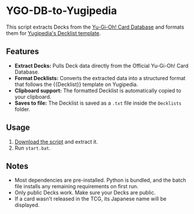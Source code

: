# YGO-DB-to-Yugipedia

This script extracts Decks from the [Yu-Gi-Oh! Card Database](https://www.db.yugioh-card.com/yugiohdb/) and formats them for [Yugipedia's Decklist template](https://yugipedia.com/wiki/Template:Decklist).

## Features

- **Extract Decks:** Pulls Deck data directly from the Official Yu-Gi-Oh! Card Database.
- **Format Decklists:** Converts the extracted data into a structured format that follows the {{Decklist}} template on Yugipedia.
- **Clipboard support:** The formatted Decklist is automatically copied to your clipboard.
- **Saves to file:** The Decklist is saved as a `.txt` file inside the `Decklists` folder.

## Usage

1. [Download the script](https://github.com/emanueljoab/YGO-DB-to-Yugipedia/archive/refs/heads/main.zip) and extract it.
2. Run `start.bat`.

## Notes

- Most dependencies are pre-installed. Python is bundled, and the batch file installs any remaining requirements on first run.
- Only public Decks work. Make sure your Decks are public.
- If a card wasn't released in the TCG, its Japanese name will be displayed.
